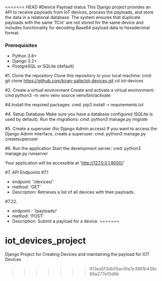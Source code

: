 <<<<<<< HEAD
#Device Payload status
This Django project provides an API to receive payloads from IoT devices, process the payloads, and store the data in a relational database. The system ensures that duplicate payloads with the same 'fCnt' are not stored for the same device and includes functionality for decoding Base64 payload data to hexadecimal format.


### Prerequisites
- Python 3.8+
- Django 3.2+
- PostgreSQL or SQLite (default)

#1. Clone the repository
Clone this repository to your local machine:
cmd: git clone https://github.com/kiran-salte/iot-devices.git
cd iot-devices

#2. Create a virtual environment
Create and activate a virtual environment:
cmd python3 -m venv venv
source venv/bin/activate


#4.Install the required packages:
cmd: pip3 install -r requirements.txt

#4. Setup Database
Make sure you have a database configured (SQLite is used by default). Run the migrations:
cmd: python3 manage.py migrate


#5. Create a superuser (for Django Admin access)
If you want to access the Django Admin interface, create a superuser:
cmd: python3 manage.py createsuperuser


#6. Run the application
Start the development server:
cmd: python3 manage.py runserver


Your application will be accessible at 'http://127.0.0.1:8000/'

#7. API Endpoints
#7.1
- endpoint: '/devices/'
- method: 'GET'
- Description: Retrieves a list of all devices with their payloads.

#7.22.
- endpoint : '/payloads/'
- method: 'POST'
- Description: Submit a payload for a device.
=======
# iot_devices_project
Django Project for Creating Devices and maintaining the payload for IOT Devices 
>>>>>>> 913ea5f3db05ac9fa7e3991b438c89a277e10d9b
